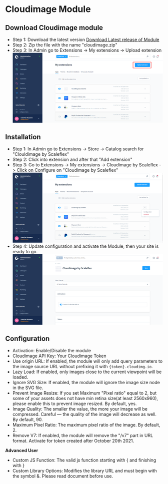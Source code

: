# Cloudimage Module

## Download Cloudimage module

- Step 1: Download the latest version [Download Latest release of Module](https://github.com/scaleflex/shopware-cloudimage-plugin/releases)
- Step 2: Zip the file with the name "cloudimage.zip"
- Step 3: In Admin go to Extensions -> My extensions -> Upload extension
  ![](docs/upload-extension.png)
  
## Installation

- Step 1: In Admin go to Extensions -> Store -> Catalog search for "Clouldimage by Scaleflex"
- Step 2: Click into extension and after that "Add extension"
- Step 3: Go to Extensions -> My extensions -> Cloudimage by Scaleflex -> Click on Configure on "Cloudimage by Scaleflex"
  ![](docs/configuration.png)
- Step 4: Update configuration and activate the Module, then your site is ready to go.
  ![](docs/setting.png)
  
## Configuration
- Activation: Enable/Disable the module
- Cloudimage API Key: Your Cloudimage Token
- Use origin URL: If enabled, the module will only add query parameters to the image source URL without prefixing it with `{token}.cloudimg.io`.
- Lazy Load: If enabled, only images close to the current viewpoint will be loaded.
- Ignore SVG Size: If enabled, the module will ignore the image size node in the SVG file.
- Prevent Image Resize: If you set Maximum "Pixel ratio" equal to 2, but some of your assets does not have min retina size(at least 2560x960), please enable this to prevent image resized. By default, yes.
- Image Quality: The smaller the value, the more your image will be compressed. Careful — the quality of the image will decrease as well. By default, 90.
- Maximum Pixel Ratio: The maximum pixel ratio of the image. By default, 2.
- Remove V7: If enabled, the module will remove the "/v7" part in URL format. Activate for token created after October 20th 2021.

**Advanced User**
- Custom JS Function: The valid js function starting with { and finishing with }
- Custom Library Options: Modifies the library URL and must begin with the symbol &. Please read document before use.